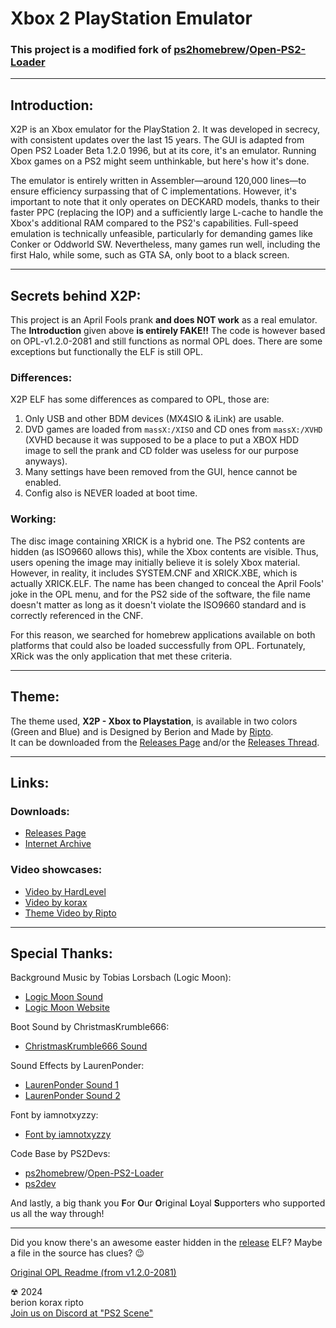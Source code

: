 # Xbox 2 PlayStation Emulator
### This project is a modified fork of [ps2homebrew](https://github.com/ps2homebrew)/[Open-PS2-Loader](https://github.com/ps2homebrew/Open-PS2-Loader)

-----

## Introduction:
X2P is an Xbox emulator for the PlayStation 2. It was developed in secrecy, with consistent updates over the last 15 years. The GUI is adapted from Open PS2 Loader Beta 1.2.0 1996, but at its core, it's an emulator. Running Xbox games on a PS2 might seem unthinkable, but here's how it's done.

The emulator is entirely written in Assembler—around 120,000 lines—to ensure efficiency surpassing that of C implementations. However, it's important to note that it only operates on DECKARD models, thanks to their faster PPC (replacing the IOP) and a sufficiently large L-cache to handle the Xbox's additional RAM compared to the PS2's capabilities. Full-speed emulation is technically unfeasible, particularly for demanding games like Conker or Oddworld SW. Nevertheless, many games run well, including the first Halo, while some, such as GTA SA, only boot to a black screen.

-----

## Secrets behind X2P:
This project is an April Fools prank **and does NOT work** as a real emulator. The **Introduction** given above **is entirely FAKE!!**  The code is however based on OPL-v1.2.0-2081 and still functions as normal OPL does. There are some exceptions but functionally the ELF is still OPL.

### Differences:
X2P ELF has some differences as compared to OPL, those are:
1. Only USB and other BDM devices (MX4SIO & iLink) are usable.
2. DVD games are loaded from ```massX:/XISO``` and CD ones from ```massX:/XVHD``` (XVHD because it was supposed to be a place to put a XBOX HDD image to sell the prank and CD folder was useless for our purpose anyways).
3. Many settings have been removed from the GUI, hence cannot be enabled.
4. Config also is NEVER loaded at boot time.

### Working:
The disc image containing XRICK is a hybrid one. The PS2 contents are hidden (as ISO9660 allows this), while the Xbox contents are visible. Thus, users opening the image may initially believe it is solely Xbox material. However, in reality, it includes SYSTEM.CNF and XRICK.XBE, which is actually XRICK.ELF. The name has been changed to conceal the April Fools' joke in the OPL menu, and for the PS2 side of the software, the file name doesn't matter as long as it doesn't violate the ISO9660 standard and is correctly referenced in the CNF.

For this reason, we searched for homebrew applications available on both platforms that could also be loaded successfully from OPL. Fortunately, XRick was the only application that met these criteria.

-----

## Theme:
The theme used, **X2P - Xbox to Playstation**, is available in two colors (Green and Blue) and is Designed by Berion and Made by [Ripto](https://github.com/knowahitall).  
It can be downloaded from the [Releases Page](https://github.com/koraxial/Xbox-2-PlayStation-Emulator-AlFa/releases/tag/THM-v2) and/or the [Releases Thread](https://www.psx-place.com/threads/opl-theme-x2p-april-fools-xbox-opl-theme-multi-pack-supports-all-opl-forks.43435/).

-----

## Links:
### Downloads:
- [Releases Page]( https://github.com/koraxial/Xbox-2-PlayStation-Emulator-AlFa/releases/)
- [Internet Archive](https://web.archive.org/web/20240401135103/https://cdn.discordapp.com/attachments/799243822743289866/1224268410708295721/X2P.7z?ex=661cdfce&is=660a6ace&hm=3f213340eb1dc629ac282262210a821e737d93f425362fab764ceda424a84173&)

### Video showcases:
- [Video by HardLevel](https://youtu.be/KPsUgV0-FTU)
- [Video by korax](https://youtu.be/jvNvM48Oi48?si=u4i8o4hk7K-KBNAU)
- [Theme Video by Ripto](https://youtu.be/rf9oTtMZo9M)

-----

## Special Thanks:

Background Music by Tobias Lorsbach (Logic Moon):
- [Logic Moon Sound](https://freesound.org/people/LogicMoon/sounds/728162/)
- [Logic Moon Website](https://logic-moon.de/)

Boot Sound by ChristmasKrumble666:
- [ChristmasKrumble666 Sound](https://freesound.org/people/ChristmasKrumble666/sounds/727267/)

Sound Effects by LaurenPonder:
- [LaurenPonder Sound 1](https://freesound.org/people/LaurenPonder/sounds/638903/)
- [LaurenPonder Sound 2](https://freesound.org/people/LaurenPonder/sounds/638899/)

Font by iamnotxyzzy:
- [Font by iamnotxyzzy](https://fontstruct.com/fontstructions/show/1495632)

Code Base by PS2Devs:
- [ps2homebrew](https://github.com/ps2homebrew)/[Open-PS2-Loader](https://github.com/ps2homebrew/Open-PS2-Loader)
- [ps2dev](https://github.com/ps2dev/)

And lastly, a big thank you **F**or **O**ur **O**riginal **L**oyal **S**upporters who supported us all the way through!

-----

Did you know there's an awesome easter hidden in the [release](https://github.com/koraxial/Xbox-2-PlayStation-Emulator-AlFa/releases/tag/17022) ELF?
Maybe a file in the source has clues? 😉

[Original OPL Readme (from v1.2.0-2081)](OPL_README.md)

☢ 2024  
berion korax ripto  
[Join us on Discord at "PS2 Scene"](https://discord.gg/TS7aBGsWhN)
